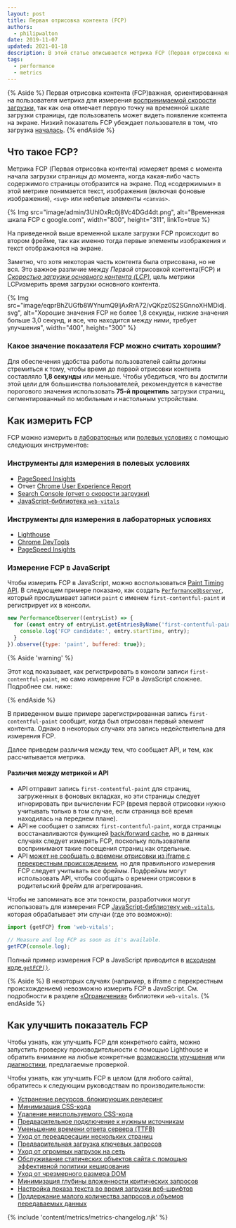 ```yaml
---
layout: post
title: Первая отрисовка контента (FCP)
authors:
  - philipwalton
date: 2019-11-07
updated: 2021-01-18
description: В этой статье описывается метрика FCP (Первая отрисовка контента) и объясняются принципы ее измерения
tags:
  - performance
  - metrics
---
```


{% Aside %} Первая отрисовка контента (FCP)важная, ориентированная на пользователя метрика для измерения [воспринимаемой скорости загрузки,](/user-centric-performance-metrics/#types-of-metrics) так как она отмечает первую точку на временной шкале загрузки страницы, где пользователь может видеть появление контента на экране. Низкий показатель FCP убеждает пользователя в том, что загрузка [началась](/user-centric-performance-metrics/#questions). {% endAside %}

## Что такое FCP?

Метрика FCP (Первая отрисовка контента) измеряет время с момента начала загрузки страницы до момента, когда какая-либо часть содержимого страницы отобразится на экране. Под «содержимым» в этой метрике понимается текст, изображения (включая фоновые изображения), `<svg>` или небелые элементы `<canvas>`.

{% Img src="image/admin/3UhlOxRc0j8Vc4DGd4dt.png", alt="Временная шкала FCP с google.com", width="800", height="311", linkTo=true %}

На приведенной выше временной шкале загрузки FCP происходит во втором фрейме, так как именно тогда первые элементы изображения и текст отображаются на экране.

Заметно, что хотя некоторая часть контента была отрисована, но не вся. Это важное различие между *Первой* отрисовкой контента(FCP) и *[Скоростью загрузки основного контента (LCP)](/lcp/)*, цель метрики LCPизмерить время загрузки основного контента.

<picture>
    <source srcset="{{ "image/eqprBhZUGfb8WYnumQ9ljAxRrA72/V1mtKJenViYAhn05WxqR.svg" | imgix }}" media="(min-width: 640px)" width="400", height="100">
    {% Img src="image/eqprBhZUGfb8WYnumQ9ljAxRrA72/vQKpz0S2SGnnoXHMDidj.svg", alt="Хорошие значения FCP не более 1,8 секунды, низкие значения больше 3,0 секунд, и все, что находится между ними, требует улучшения", width="400", height="300" %}
</picture>

### Какое значение показателя FCP можно считать хорошим?

Для обеспечения удобства работы пользователей сайты должны стремиться к тому, чтобы время до первой отрисовки контента составляло **1,8 секунды** или меньше. Чтобы убедиться, что вы достигли этой цели для большинства пользователей, рекомендуется в качестве порогового значения использовать **75-й процентиль** загрузки страниц, сегментированный по мобильным и настольным устройствам.

## Как измерить FCP

FCP можно измерить в [лабораторных](/user-centric-performance-metrics/#in-the-lab) или [полевых условиях](/user-centric-performance-metrics/#in-the-field) с помощью следующих инструментов:

### Инструменты для измерения в полевых условиях

- [PageSpeed Insights](https://developers.google.com/speed/pagespeed/insights/)
- Отчет [Chrome User Experience Report](https://developers.google.com/web/tools/chrome-user-experience-report)
- [Search Console (отчет о скорости загрузки)](https://webmasters.googleblog.com/2019/11/search-console-speed-report.html)
- [JavaScript-библиотека `web-vitals`](https://github.com/GoogleChrome/web-vitals)

### Инструменты для измерения в лабораторных условиях

- [Lighthouse](https://developers.google.com/web/tools/lighthouse/)
- [Chrome DevTools](https://developer.chrome.com/docs/devtools/)
- [PageSpeed Insights](https://developers.google.com/speed/pagespeed/insights/)

### Измерение FCP в JavaScript

Чтобы измерить FCP в JavaScript, можно воспользоваться [Paint Timing API](https://w3c.github.io/paint-timing/). В следующем примере показано, как создать [`PerformanceObserver`](https://developer.mozilla.org/docs/Web/API/PerformanceObserver), который прослушивает записи `paint` с именем `first-contentful-paint` и регистрирует их в консоли.

```js
new PerformanceObserver((entryList) => {
  for (const entry of entryList.getEntriesByName('first-contentful-paint')) {
    console.log('FCP candidate:', entry.startTime, entry);
  }
}).observe({type: 'paint', buffered: true});
```

{% Aside 'warning' %}

Этот код показывает, как регистрировать в консоли записи `first-contentful-paint`, но само измерение FCP в JavaScript сложнее. Подробнее см. ниже:

{% endAside %}

В приведенном выше примере зарегистрированная запись `first-contentful-paint` сообщит, когда был отрисован первый элемент контента. Однако в некоторых случаях эта запись недействительна для измерения FCP.

Далее приведем различия между тем, что сообщает API, и тем, как рассчитывается метрика.

#### Различия между метрикой и API

- API отправит запись `first-contentful-paint` для страниц, загруженных в фоновых вкладках, но эти страницы следует игнорировать при вычислении FCP (время первой отрисовки нужно учитывать только в том случае, если страница всё время находилась на переднем плане).
- API не сообщает о записях `first-contentful-paint`, когда страницы восстанавливаются функцией [back/forward cache](/bfcache/#impact-on-core-web-vitals), но в данных случаях следует измерять FCP, поскольку пользователи воспринимают такие посещения страниц как отдельные.
- API [может не сообщать о времени отрисовки из iframe с перекрестным происхождением](https://w3c.github.io/paint-timing/#:~:text=cross-origin%20iframes), но для правильного измерения FCP следует учитывать все фреймы. Подфреймы могут использовать API, чтобы сообщать о времени отрисовки в родительский фрейм для агрегирования.

Чтобы не запоминать все эти тонкости, разработчики могут использовать для измерения FCP [JavaScript-библиотеку `web-vitals`](https://github.com/GoogleChrome/web-vitals), которая обрабатывает эти случаи (где это возможно):

```js
import {getFCP} from 'web-vitals';

// Measure and log FCP as soon as it's available.
getFCP(console.log);
```

Полный пример измерения FCP в JavaScript приводится в [исходном коде `getFCP()`](https://github.com/GoogleChrome/web-vitals/blob/master/src/getFCP.ts).

{% Aside %} В некоторых случаях (например, в iframe с перекрестным происхождением) невозможно измерить FCP в JavaScript. См. подробности в разделе [«Ограничения»](https://github.com/GoogleChrome/web-vitals#limitations) библиотеки `web-vitals`. {% endAside %}

## Как улучшить показатель FCP

Чтобы узнать, как улучшить FCP для конкретного сайта, можно запустить проверку производительности с помощью Lighthouse и обратить внимание на любые конкретные [возможности улучшения](/lighthouse-performance/#opportunities) или [диагностики](/lighthouse-performance/#diagnostics), предлагаемые проверкой.

Чтобы узнать, как улучшить FCP в целом (для любого сайта), обратитесь к следующим руководствам по производительности:

- [Устранение ресурсов, блокирующих рендеринг](/render-blocking-resources/)
- [Минимизация CSS-кода](/unminified-css/)
- [Удаление неиспользуемого CSS-кода](/unused-css-rules/)
- [Предварительное подключение к нужным источникам](/uses-rel-preconnect/)
- [Уменьшение времени ответа сервера (TTFB)](/ttfb/)
- [Уход от переадресации нескольких страниц](/redirects/)
- [Предварительная загрузка ключевых запросов](/uses-rel-preload/)
- [Уход от огромных нагрузок на сеть](/total-byte-weight/)
- [Обслуживание статических объектов сайта с помощью эффективной политики кеширования](/uses-long-cache-ttl/)
- [Уход от чрезмерного размера DOM](/dom-size/)
- [Минимизация глубины вложенности критических запросов](/critical-request-chains/)
- [Настройка показа текста во время загрузки веб-шрифтов](/font-display/)
- [Поддержание малого количества запросов и объемов передаваемых данных](/resource-summary/)

{% include 'content/metrics/metrics-changelog.njk' %}
